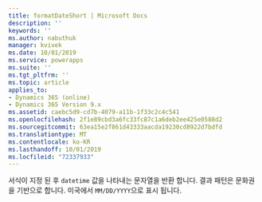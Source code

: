 ```yaml
---
title: formatDateShort | Microsoft Docs
description: ''
keywords: ''
ms.author: nabuthuk
manager: kvivek
ms.date: 10/01/2019
ms.service: powerapps
ms.suite: ''
ms.tgt_pltfrm: ''
ms.topic: article
applies_to:
- Dynamics 365 (online)
- Dynamics 365 Version 9.x
ms.assetid: caebc5d9-cd7b-4079-a11b-1f33c2c4c541
ms.openlocfilehash: 2f1e89cbd3a6fc33fc87c1a6deb2ee425e0588d2
ms.sourcegitcommit: 63ea15e2f861d43333aacda19230cd8922d7bdfd
ms.translationtype: MT
ms.contentlocale: ko-KR
ms.lasthandoff: 10/01/2019
ms.locfileid: "72337933"
---
```

서식이 지정 된 후 `datetime` 값을 나타내는 문자열을 반환 합니다. 결과 패턴은 문화권을 기반으로 합니다. 미국에서 `MM/DD/YYYY`으로 표시 됩니다.

